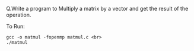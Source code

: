 Q.Write a program to Multiply a matrix by a vector and get the result of the operation.

To Run:
```
gcc -o matmul -fopenmp matmul.c <br>
./matmul
```